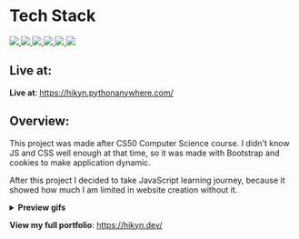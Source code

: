 # Tech Stack

<a href="https://www.python.org/">
  <img src="https://img.shields.io/badge/Python-3776AB?style=for-the-badge&logo=python&logoColor=white" />
</a>

<a href="https://en.wikipedia.org/wiki/HTML5">
  <img src="https://img.shields.io/badge/HTML5-E34F26?style=for-the-badge&logo=html5&logoColor=white" />
</a>

<a href="https://en.wikipedia.org/wiki/CSS">
  <img src="https://img.shields.io/badge/CSS-239120?&style=for-the-badge&logo=css3&logoColor=white" />
</a>

<a href="https://flask.palletsprojects.com/en/2.2.x/">
  <img src="https://img.shields.io/badge/flask-%23000.svg?style=for-the-badge&logo=flask&logoColor=white" />
</a>

<a href="https://getbootstrap.com/">
  <img src="https://img.shields.io/badge/Bootstrap-563D7C?style=for-the-badge&logo=bootstrap&logoColor=white" />
</a>

<a href="https://sqlite.org/">
  <img src="https://img.shields.io/badge/SQLite-07405E?style=for-the-badge&logo=sqlite&logoColor=white" />
</a>


## Live at:
<b>Live at</b>: https://hikyn.pythonanywhere.com/

## Overview:

This project was made after CS50 Computer Science course. I didn't know JS and CSS well enough at that time, so it was made with Bootstrap and cookies to make application dynamic. 

After this project I decided to take JavaScript learning journey, because it showed how much I am limited in website creation without it.

<details>
<summary><b>Preview gifs</b></summary>
<br>
<img src="static/preview1.gif " height="500"/>
<img src="static/preview2.gif " height="500"/>
</details>

<b>View my full portfolio</b>: https://hikyn.dev/
